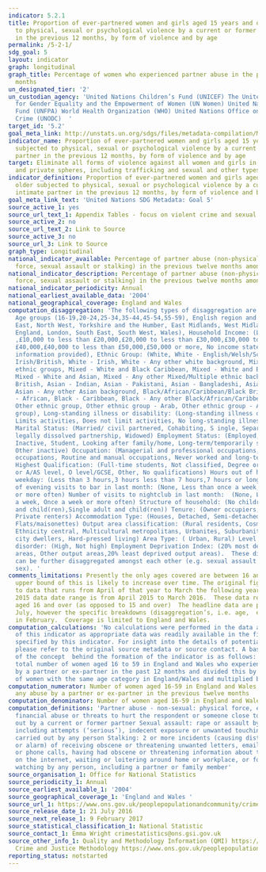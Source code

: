 ```yaml
---
indicator: 5.2.1
title: Proportion of ever-partnered women and girls aged 15 years and older subjected
  to physical, sexual or psychological violence by a current or former intimate partner
  in the previous 12 months, by form of violence and by age
permalink: /5-2-1/
sdg_goal: 5
layout: indicator
graph: longitudinal
graph_title: Percentage of women who experienced partner abuse in the previous 12
  months
un_designated_tier: '2'
un_custodian_agency: 'United Nations Children’s Fund (UNICEF) The United Nations Entity
  for Gender Equality and the Empowerment of Women (UN Women) United Nations Population
  Fund (UNFPA) World Health Organization (WHO) United Nations Office on Drugs and
  Crime (UNODC)  '
target_id: '5.2'
goal_meta_link: http://unstats.un.org/sdgs/files/metadata-compilation/Metadata-Goal-5.pdf
indicator_name: Proportion of ever-partnered women and girls aged 15 years and older
  subjected to physical, sexual or psychological violence by a current or former intimate
  partner in the previous 12 months, by form of violence and by age
target: Eliminate all forms of violence against all women and girls in the public
  and private spheres, including trafficking and sexual and other types of exploitation.
indicator_definition: Proportion of ever-partnered women and girls aged 15 years and
  older subjected to physical, sexual or psychological violence by a current or former
  intimate partner in the previous 12 months, by form of violence and by age
goal_meta_link_text: 'United Nations SDG Metadata: Goal 5'
source_active_1: yes
source_url_text_1: Appendix Tables - focus on violent crime and sexual offences
source_active_2: no
source_url_text_2: Link to Source
source_active_3: no
source_url_3: Link to Source
graph_type: Longitudinal
national_indicator_available: Percentage of partner abuse (non-physical abuse, threats,
  force, sexual assault or stalking) in the previous twelve months among women
national_indicator_description: Percentage of partner abuse (non-physical abuse, threats,
  force, sexual assault or stalking) in the previous twelve months among women
national_indicator_periodicity: Annual
national_earliest_available_data: '2004'
national_geographical_coverage: England and Wales
computation_disaggregation: 'The following types of disaggregation are available:
  Age groups (16-19,20-24,25-34,35-44,45-54,55-59), English region and Wales: (North
  East, North West, Yorkshire and the Humber, East Midlands, West Midlands, East of
  England, London, South East, South West, Wales), Household Income: (Less than £10,000
  ,£10,000 to less than £20,000,£20,000 to less than £30,000,£30,000 to less than
  £40,000,£40,000 to less than £50,000,£50,000 or more, No income stated or not enough
  information provided), Ethnic Group: (White, White - English/Welsh/Scottish/Northern
  Irish/British, White - Irish, White - Any other white background, Mixed/multiple
  ethnic groups, Mixed - White and Black Caribbean, Mixed - White and Black African,
  Mixed - White and Asian, Mixed - Any other Mixed/Multiple ethnic background, Asian/Asian
  British, Asian - Indian, Asian - Pakistani, Asian - Bangladeshi, Asian - Chinese,
  Asian - Any other Asian background, Black/African/Caribbean/Black British, Black
  - African, Black - Caribbean, Black - Any other Black/African/Caribbean background,
  Other ethnic group, Other ethnic group - Arab, Other ethnic group - Any other ethnic
  group), Long-standing illness or disability: (Long-standing illness or disability,
  Limits activities, Does not limit activities, No long-standing illness or disability)
  Marital Status: (Married/ civil partnered, Cohabiting, S ingle, Separated, Divorced/
  legally dissolved partnership, Widowed) Employment Status: (Employed, Unemployed,
  Inactive, Student, Looking after family/home, Long-term/temporarily sick/ill, Retired,
  Other inactive) Occupation: (Managerial and professional occupations, Intermediate
  occupations, Routine and manual occupations, Never worked and long-term unemployed)
  Highest Qualification: (Full-time students, Not classified, Degree or diploma, Apprenticeship
  or A/AS level, O level/GCSE, Other, No qualifications) Hours out of home on an average
  weekday: (Less than 3 hours,3 hours less than 7 hours,7 hours or longer) Number
  of evening visits to bar in last month: (None, Less than once a week, Once a week
  or more often) Number of visits to nightclub in last month:  (None, Less than once
  a week, Once a week or more often) Structure of household: (No children, Adults
  and child(ren),Single adult and child(ren)) Tenure: (Owner occupiers, Social renters,
  Private renters) Accommodation Type: (Houses, Detached, Semi-detached, Terraced,
  Flats/maisonettes) Output area classification: (Rural residents, Cosmopolitans,
  Ethnicity central, Multicultural metropolitans, Urbanites, Suburbanites, Constrained
  city dwellers, Hard-pressed living) Area Type: ( Urban, Rural) Level of physical
  disorder: (High, Not high) Employment Deprivation Index: (20% most deprived output
  areas, Other output areas,20% least deprived output areas).  These disaggregation
  can be further disaggregated amongst each other (e.g. sexual assault category by
  sex). '
comments_limitations: Presently the only ages covered are between 16 and 59 but the
  upper bound of this is likely to increase over time. The original figures refer
  to data that runs from April of that year to March the following year. For example
  2015 data date range is from April 2015 to March 2016.  These data relate to women
  aged 16 and over (as opposed to 15 and over)  The headline data are published in
  July, however the specific breakdowns (disaggregation’s, i.e. age,  etc) are published
  in February.  Coverage is limited to England and Wales.
computation_calculations: 'No calculations were performed in the data acquisition
  of this indicator as appropriate data was readily available in the final format
  specified by this indicator. For insight into the details of potential calculations
  please refer to the original source metadata or source contact. A basic summary
  of the concept  behind the formation of the indicator is as follows:  Taking the
  total number of women aged 16 to 59 in England and Wales who experienced any abuse
  by a partner or ex-partner in the past 12 months and divided this by the total number
  of women with the same age category in England/Wales and multiplied by 100. '
computation_numerator: Number of women aged 16-59 in England and Wales who experienced
  any abuse by a partner or ex-partner in the previous twelve months
computation_denominator: Number of women aged 16-59 in England and Wales
computation_definitions: 'Partner abuse - non-sexual: physical force, emotional or
  financial abuse or threats to hurt the respondent or someone close to them carried
  out by a current or former partner Sexual assault: rape or assault by penetration
  including attempts (‘serious’), indecent exposure or unwanted touching (‘less serious’)
  carried out by any person Stalking: 2 or more incidents (causing distress, fear
  or alarm) of receiving obscene or threatening unwanted letters, emails, text messages
  or phone calls, having had obscene or threatening information about them placed
  on the internet, waiting or loitering around home or workplace, or following or
  watching by any person, including a partner or family member'
source_organisation_1: Office for National Statistics
source_periodicity_1: Annual
source_earliest_available_1: '2004'
source_geographical_coverage_1: 'England and Wales '
source_url_1: https://www.ons.gov.uk/peoplepopulationandcommunity/crimeandjustice/datasets/appendixtablesfocusonviolentcrimeandsexualoffences
source_release_date_1: 21 July 2016
source_next_release_1: 9 February 2017
source_statistical_classification_1: National Statistic
source_contact_1: Emma Wright crimestatistics@ons.gsi.gov.uk
source_other_info_1: Quality and Methodology Information (QMI) https://www.ons.gov.uk/peoplepopulationandcommunity/crimeandjustice/qmis/crimeandjusticeqmi
  Crime and Justice Methodology https://www.ons.gov.uk/peoplepopulationandcommunity/crimeandjustice/methodologies/crimeandjusticemethodology
reporting_status: notstarted
---
```

